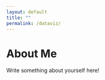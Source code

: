```yaml
---
layout: default
title: ""
permalink: /dataviz/
---
```

# About Me
Write something about yourself here!